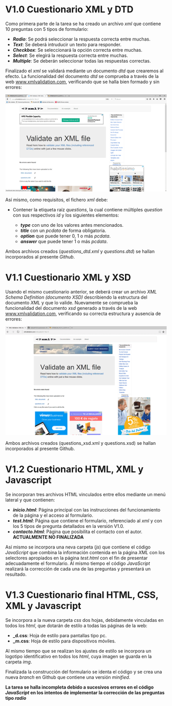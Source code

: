 # V1.0 Cuestionario XML y DTD

Como primera parte de la tarea se ha creado un archivo _xml_ que contiene 10 preguntas con 5 tipos de formulario:
  
  * **_Radio_**: Se podrá seleccionar la respuesta correcta entre muchas.
  * **_Text_**: Se deberá intruducir un texto para responder.
  * **_Checkbox_**: Se seleccionará la opción correcta entre muchas.
  * **_Select_**: Se elegirá la respuesta correcta entre muchas.
  * **_Multiple_**: Se deberán seleccionar todas las respuestas correctas.

Finalizado el _xml_ se validará mediante un documento _dtd_ que crearemos al efecto.
La funcionalidad del documento _dtd_ se comprueba a través de la web www.xmlvalidation.com, verificando que se halla bien formado y sin errores:

![imagen HTML](valida_dtd-min.png)  

Así mismo, como requisitos, el fichero _xml_ debe:
  
  * Contener la etiqueta raíz _questions_, la cual contiene múltiples _question_ con sus respectivos _id_ y los siguientes elementos:
  
    * **_type_** con uno de los valores antes mencionados.
    * **_title_** con un _pcdata_ de forma obligatoria.
    * **_option_** que puede tener 0, 1 o más _pcdata_.
    * **_answer_** que puede tener 1 o más _pcdata_.
    
Ambos archivos creados (_questions_dtd.xml_ y _questions.dtd_) se hallan incorporados al presente _Github_.

# V1.1 Cuestionario XML y XSD

Usando el mismo cuestionario anterior, se deberá crear un archivo _XML Schema Definition (documento XSD)_ describiendo la estructura del documento _XML_ y que lo valide.
Nuevamente se comprueba la funcionalidad del documento _xsd_ generado a través de la web www.xmlvalidation.com, verificando su correcta estructura y ausencia de errores:

![imagen HTML](valida_xsd-min.png) 

Ambos archivos creados (questions_xsd.xml y questions.xsd) se hallan incorporados al presente Github.

# V1.2 Cuestionario HTML, XML y Javascript

Se incorporan tres archivos HTML vinculados entre ellos mediante un menú lateral y que contienen:

* **_inicio.html_**: Página principal con las instrucciones del funcionamiento de la página y el acceso al formulario.
* **_test.html_**: Página que contiene el formulario, referenciado al _xml_ y con los 5 tipos de pregunta detallados en la versión V1.0.
* **_contacto.html_**: Página que posibilita el contacto con el autor. **ACTUALMENTE NO FINALIZADA**

Así mismo se incorpora una neva carpeta (_js_) que contiene el código _JavaScript_ que combina la información contenida en la página _XML_ con los selectores apropiados en la página _test.html_ con el fin de presentar adecuadamente el formulario. Al mismo tiempo el código _JavaScript_ realizará la corrección de cada una de las preguntas y presentará un resultado.

# V1.3 Cuestionario final HTML, CSS, XML y Javascript

Se incorpora a la nueva carpeta _css_ dos hojas, debidamente vinculadas en todos los _html_, que dotarán de estilo a todas las páginas de la web:

* **_d.css**: Hoja de estilo para pantallas tipo pc.
* **_m.css**: Hoja de estilo para dispositivos móviles.

Al mismo tiempo que se realizan los ajustes de estilo se incorpora un logotipo identificativo en todos los _html_, cuya imagen se guarda en la carpeta _img_.

Finalizada la construcción del formulario se identa el código y se crea una nueva _branch_ en Github que contiene una versión _minified_.

**La tarea se halla incompleta debido a sucesivos errores en el código _JavaScript_ en los intentos de implementar la corrección de las preguntas tipo _radio_**
